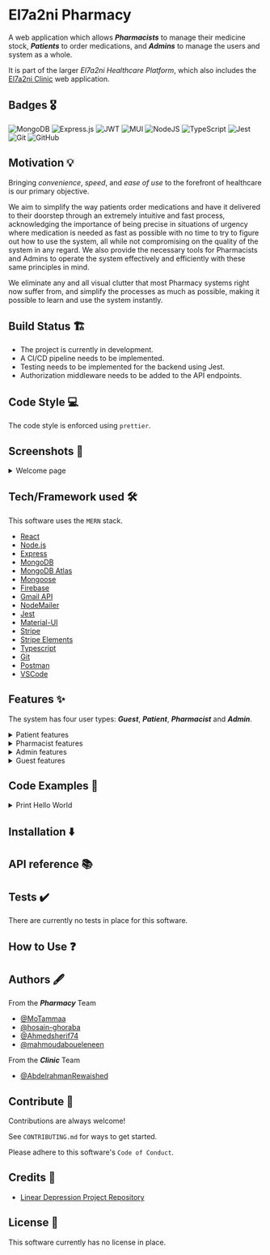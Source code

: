 # El7a2ni Pharmacy

<!-- ![Logo](https://dev-to-uploads.s3.amazonaws.com/uploads/articles/th5xamgrr6se0x5ro4g6.png) -->

A web application which allows **_Pharmacists_** to manage their medicine stock, **_Patients_** to order medications, and **_Admins_** to manage the users and system as a whole.

It is part of the larger _El7a2ni Healthcare Platform_, which also includes the [El7a2ni Clinic](https://github.com/advanced-computer-lab-2023/Code-of-Duty2-Clinic) web application.

<!--
## Table of Contents

- [Badges](#badges-🎖️)
- [Motivation](#motivation-💡)
- [Build Status](#build-status-🏗️)
- [Code Style](#code-style-💻)
- [Screenshots](#screenshots-📸)
- [Tech/Framework used](#techframework-used-🛠️)
- [Features](#features-✨)
- [Code Examples](#code-examples-📝)
- [Installation](#installation-⬇️)
- [API Reference](#api-reference-📚)
- [Tests](#tests-✔️)
- [How to Use](#how-to-use-❓)
- [Authors](#authors-🖋️)
- [Contribute](#contribute-👥)
- [Credits](#credits-🙏)
- [License](#license-📄)
-->

## Badges 🎖️

![MongoDB](https://img.shields.io/badge/MongoDB-%234ea94b.svg?style=for-the-badge&logo=mongodb&logoColor=white)
![Express.js](https://img.shields.io/badge/express.js-%23404d59.svg?style=for-the-badge&logo=express&logoColor=%2361DAFB)
![JWT](https://img.shields.io/badge/JWT-black?style=for-the-badge&logo=JSON%20web%20tokens)
![MUI](https://img.shields.io/badge/MUI-%230081CB.svg?style=for-the-badge&logo=mui&logoColor=white)
![NodeJS](https://img.shields.io/badge/node.js-6DA55F?style=for-the-badge&logo=node.js&logoColor=white)
![TypeScript](https://img.shields.io/badge/typescript-%23007ACC.svg?style=for-the-badge&logo=typescript&logoColor=white)
![Jest](https://img.shields.io/badge/-jest-%23C21325?style=for-the-badge&logo=jest&logoColor=white)
![Git](https://img.shields.io/badge/git-%23F05033.svg?style=for-the-badge&logo=git&logoColor=white)
![GitHub](https://img.shields.io/badge/github-%23121011.svg?style=for-the-badge&logo=github&logoColor=white)

## Motivation 💡

Bringing _convenience_, _speed_, and _ease of use_ to the forefront of healthcare is our primary objective.

We aim to simplify the way patients order medications and have it delivered to their doorstep through an extremely intuitive and fast process, acknowledging the importance of being precise in situations of urgency where medication is needed as fast as possible with no time to try to figure out how to use the system, all while not compromising on the quality of the system in any regard. We also provide the necessary tools for Pharmacists and Admins to operate the system effectively and efficiently with these same principles in mind.

We eliminate any and all visual clutter that most Pharmacy systems right now suffer from, and simplify the processes as much as possible, making it possible to learn and use the system instantly.

## Build Status 🏗️

- The project is currently in development.
- A CI/CD pipeline needs to be implemented.
- Testing needs to be implemented for the backend using Jest.
- Authorization middleware needs to be added to the API endpoints.

## Code Style 💻

The code style is enforced using `prettier`.

## Screenshots 📸

<details>
<summary>Welcome page</summary>

![Welcome page]()

</details>

## Tech/Framework used 🛠️

This software uses the `MERN` stack.

- [React](https://reactjs.org/)
- [Node.js](https://nodejs.org/en/)
- [Express](https://expressjs.com/)
- [MongoDB](https://www.mongodb.com/)
- [MongoDB Atlas](https://www.mongodb.com/cloud/atlas)
- [Mongoose](https://mongoosejs.com/)
- [Firebase](https://firebase.google.com/)
- [Gmail API](https://developers.google.com/gmail/api/guides)
- [NodeMailer](https://nodemailer.com/about/)
- [Jest](https://jestjs.io/)
- [Material-UI](https://material-ui.com/)
- [Stripe](https://stripe.com/)
- [Stripe Elements](https://stripe.com/payments/elements)
- [Typescript](https://www.typescriptlang.org/)
- [Git](https://git-scm.com/)
- [Postman](https://www.postman.com/)
- [VSCode](https://code.visualstudio.com/)

## Features ✨

The system has four user types: **_Guest_**, **_Patient_**, **_Pharmacist_** and **_Admin_**.

<details>

 <summary> Patient features </summary>

- </details>

<details>

 <summary> Pharmacist features </summary>

-

</details>

<details>

 <summary> Admin features </summary>

-

</details>

<details>

<summary> Guest features </summary>

- Sign up as a patient or pharmacist.

</details>

## Code Examples 📝

<details>
    <summary>
    Print Hello World
    </summary>

```typescript
console.log("Hello, World");
```

</details>

## Installation ⬇️

## API reference 📚

## Tests ✔️

There are currently no tests in place for this software.

## How to Use ❓

## Authors 🖋️

From the **_Pharmacy_** Team

- [@MoTammaa](https://github.com/MoTammaa)
- [@hosain-ghoraba](https://github.com/hosain-ghoraba)
- [@Ahmedsherif74](https://github.com/Ahmedsherif74)
- [@mahmoudaboueleneen](https://github.com/mahmoudaboueleneen)

From the **_Clinic_** Team

- [@AbdelrahmanRewaished](https://github.com/AbdelrahmanRewaished)

## Contribute 👥

Contributions are always welcome!

See `CONTRIBUTING.md` for ways to get started.

Please adhere to this software's `Code of Conduct`.

## Credits 🙏

- [Linear Depression Project Repository](https://github.com/Advanced-Computer-Lab-2022/Linear-Depression)

## License 📄

This software currently has no license in place.
